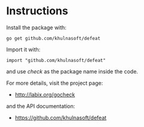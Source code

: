 Instructions
============

Install the package with:

    go get github.com/khulnasoft/defeat
    
Import it with:

    import "github.com/khulnasoft/defeat"

and use _check_ as the package name inside the code.

For more details, visit the project page:

* http://labix.org/gocheck

and the API documentation:

* https://github.com/khulnasoft/defeat
